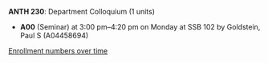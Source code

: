 **ANTH 230**: Department Colloquium (1 units)

- **A00** (Seminar) at 3:00 pm–4:20 pm on Monday at SSB 102 by Goldstein, Paul S (A04458694)

[Enrollment numbers over time](./ANTH230.tsv)
